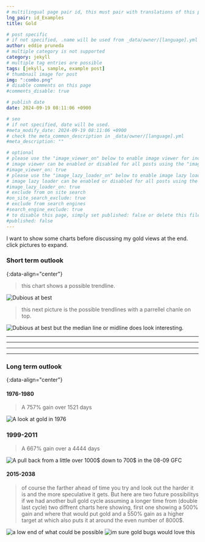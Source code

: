 ```yaml
---
# multilingual page pair id, this must pair with translations of this page. (This name must be unique)
lng_pair: id_Examples
title: Gold

# post specific
# if not specified, .name will be used from _data/owner/[language].yml
author: eddie pruneda
# multiple category is not supported
category: jekyll
# multiple tag entries are possible
tags: [jekyll, sample, example post]
# thumbnail image for post
img: ":combo.png"
# disable comments on this page
#comments_disable: true

# publish date
date: 2024-09-19 08:11:06 +0900

# seo
# if not specified, date will be used.
#meta_modify_date: 2024-09-19 08:11:06 +0900
# check the meta_common_description in _data/owner/[language].yml
#meta_description: ""

# optional
# please use the "image_viewer_on" below to enable image viewer for individual pages or posts (_posts/ or [language]/_posts folders).
# image viewer can be enabled or disabled for all posts using the "image_viewer_posts: true" setting in _data/conf/main.yml.
#image_viewer_on: true
# please use the "image_lazy_loader_on" below to enable image lazy loader for individual pages or posts (_posts/ or [language]/_posts folders).
# image lazy loader can be enabled or disabled for all posts using the "image_lazy_loader_posts: true" setting in _data/conf/main.yml.
#image_lazy_loader_on: true
# exclude from on site search
#on_site_search_exclude: true
# exclude from search engines
#search_engine_exclude: true
# to disable this page, simply set published: false or delete this file
#published: false
---
```


<!-- outline-start -->

I want to show some charts before discussing my gold views at the end. click pictures to expand.

<!-- outline-end -->

### Short term outlook 
{:data-align="center"}

>this chart shows a possible trendline. 

![Dubious at best](:short.png)

>this next picture is the possible trendlines with a parrellel chanle on top.

![Dubious at best but the median line or midline does look interesting.](:combo.png)

***
***
***
***

### Long term outlook 
{:data-align="center"}


#### 1976-1980

>A 757% gain over 1521 days

![A look at gold in 1976](:76.png)

### 1999-2011
>A 667% gain over a 4444 days 

![A pull back from a little over 1000$ down to 700$ in the 08-09 GFC](:99.png)

#### 2015-2038
>of course the farther ahead of time you try and look out the harder it is and the more speculative it gets. But here are two future possibilitys if we had another bull gold cycle assuming a longer time from (double last cycle) two diffrent charts here showing, first one showing a 500% gain and where that would put gold and a 550% gain as a higher target at which also puts it at around the even number of 8000$.

![a low end of what could be possible](:500.png)
![im sure gold bugs would love this](:550.png)



